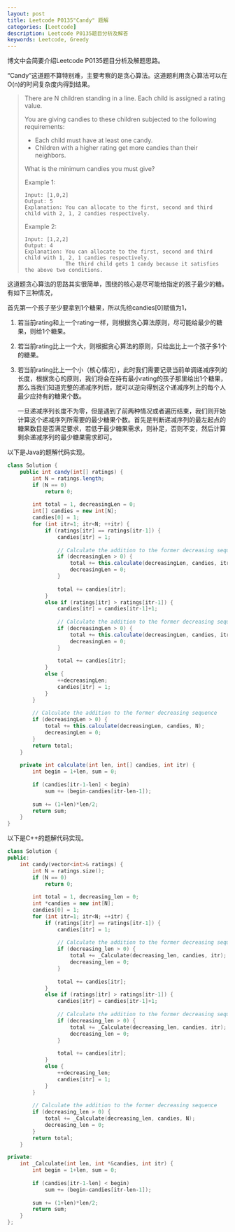 ```yaml
---
layout: post
title: Leetcode P0135"Candy" 题解
categories: [Leetcode]
description: Leetcode P0135题目分析及解答
keywords: Leetcode, Greedy
---
```


博文中会简要介绍Leetcode P0135题目分析及解题思路。

“Candy”这道题不算特别难，主要考察的是贪心算法。这道题利用贪心算法可以在O(n)的时间复杂度内得到结果。

> There are N children standing in a line. Each child is assigned a rating value.
> 
> You are giving candies to these children subjected to the following requirements:
> 
> - Each child must have at least one candy.
> - Children with a higher rating get more candies than their neighbors.
> 
> What is the minimum candies you must give?
> 
> Example 1:
> ```
> Input: [1,0,2]
> Output: 5
> Explanation: You can allocate to the first, second and third child with 2, 1, 2 candies respectively.
> ```
> Example 2:
> ```
> Input: [1,2,2]
> Output: 4
> Explanation: You can allocate to the first, second and third child with 1, 2, 1 candies respectively.  
>              The third child gets 1 candy because it satisfies the above two conditions.
> ```

这道题贪心算法的思路其实很简单，围绕的核心是尽可能给指定的孩子最少的糖。有如下三种情况，

首先第一个孩子至少要拿到1个糖果，所以先给candies[0]赋值为1，

1. 若当前rating和上一个rating一样，则根据贪心算法原则，尽可能给最少的糖果，则给1个糖果。

2. 若当前rating比上一个大，则根据贪心算法的原则，只给出比上一个孩子多1个的糖果。

3. 若当前rating比上一个小（核心情况），此时我们需要记录当前单调递减序列的长度，根据贪心的原则，我们将会在持有最小rating的孩子那里给出1个糖果，那么当我们知道完整的递减序列后，就可以逆向得到这个递减序列上的每个人最少应持有的糖果个数。

    一旦递减序列长度不为零，但是遇到了前两种情况或者遍历结束，我们则开始计算这个递减序列所需要的最少糖果个数。首先是判断递减序列的最左起点的糖果数目是否满足要求，若低于最少糖果需求，则补足，否则不变，然后计算剩余递减序列的最少糖果需求即可。

以下是Java的题解代码实现。
```java
class Solution {
    public int candy(int[] ratings) {
        int N = ratings.length;
        if (N == 0)
            return 0;
        
        int total = 1, decreasingLen = 0;
        int[] candies = new int[N];
        candies[0] = 1;
        for (int itr=1; itr<N; ++itr) {
            if (ratings[itr] == ratings[itr-1]) {
                candies[itr] = 1;
                
                // Calculate the addition to the former decreasing sequence
                if (decreasingLen > 0) {
                    total += this.calculate(decreasingLen, candies, itr);
                    decreasingLen = 0;
                }
                
                total += candies[itr];
            }
            else if (ratings[itr] > ratings[itr-1]) {
                candies[itr] = candies[itr-1]+1;
                
                // Calculate the addition to the former decreasing sequence
                if (decreasingLen > 0) {
                    total += this.calculate(decreasingLen, candies, itr);
                    decreasingLen = 0;
                }
                
                total += candies[itr];
            }
            else {
                ++decreasingLen;
                candies[itr] = 1;
            }
        }
        
        // Calculate the addition to the former decreasing sequence
        if (decreasingLen > 0) {
            total += this.calculate(decreasingLen, candies, N);
            decreasingLen = 0;
        }
        return total;
    }
    
    private int calculate(int len, int[] candies, int itr) {
        int begin = 1+len, sum = 0;
        
        if (candies[itr-1-len] < begin)
            sum += (begin-candies[itr-len-1]);
        
        sum += (1+len)*len/2;
        return sum;
    }
}
```

以下是C++的题解代码实现。
```cpp
class Solution {
public:
    int candy(vector<int>& ratings) {
        int N = ratings.size();
        if (N == 0)
            return 0;
        
        int total = 1, decreasing_len = 0;
        int *candies = new int[N];
        candies[0] = 1;
        for (int itr=1; itr<N; ++itr) {
            if (ratings[itr] == ratings[itr-1]) {
                candies[itr] = 1;
                
                // Calculate the addition to the former decreasing sequence
                if (decreasing_len > 0) {
                    total += _Calculate(decreasing_len, candies, itr);
                    decreasing_len = 0;
                }
                
                total += candies[itr];
            }
            else if (ratings[itr] > ratings[itr-1]) {
                candies[itr] = candies[itr-1]+1;
                
                // Calculate the addition to the former decreasing sequence
                if (decreasing_len > 0) {
                    total += _Calculate(decreasing_len, candies, itr);
                    decreasing_len = 0;
                }
    
                total += candies[itr];
            }
            else {
                ++decreasing_len;
                candies[itr] = 1;
            }
        }
        
        // Calculate the addition to the former decreasing sequence
        if (decreasing_len > 0) {
            total += _Calculate(decreasing_len, candies, N);
            decreasing_len = 0;
        }
        return total;
    }

private:
    int _Calculate(int len, int *&candies, int itr) {
        int begin = 1+len, sum = 0;
        
        if (candies[itr-1-len] < begin)
            sum += (begin-candies[itr-len-1]);
        
        sum += (1+len)*len/2;
        return sum;
    }
};
```